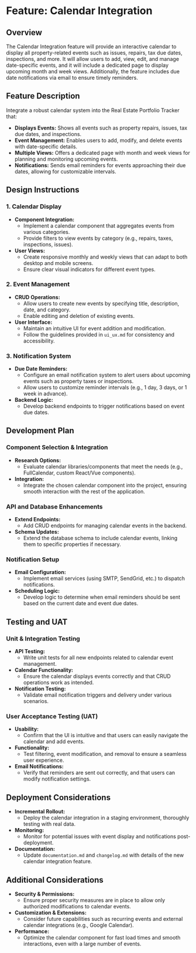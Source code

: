 <!-- File: /docs/features_calendar_integration.md -->
# Feature: Calendar Integration

## Overview
The Calendar Integration feature will provide an interactive calendar to display all property-related events such as issues, repairs, tax due dates, inspections, and more. It will allow users to add, view, edit, and manage date-specific events, and it will include a dedicated page to display upcoming month and week views. Additionally, the feature includes due date notifications via email to ensure timely reminders.

## Feature Description
Integrate a robust calendar system into the Real Estate Portfolio Tracker that:
- **Displays Events:** Shows all events such as property repairs, issues, tax due dates, and inspections.
- **Event Management:** Enables users to add, modify, and delete events with date-specific details.
- **Multiple Views:** Offers a dedicated page with month and week views for planning and monitoring upcoming events.
- **Notifications:** Sends email reminders for events approaching their due dates, allowing for customizable intervals.

## Design Instructions

### 1. Calendar Display
- **Component Integration:**  
  - Implement a calendar component that aggregates events from various categories.
  - Provide filters to view events by category (e.g., repairs, taxes, inspections, issues).
- **User Views:**  
  - Create responsive monthly and weekly views that can adapt to both desktop and mobile screens.
  - Ensure clear visual indicators for different event types.

### 2. Event Management
- **CRUD Operations:**  
  - Allow users to create new events by specifying title, description, date, and category.
  - Enable editing and deletion of existing events.
- **User Interface:**  
  - Maintain an intuitive UI for event addition and modification.
  - Follow the guidelines provided in `ui_ux.md` for consistency and accessibility.

### 3. Notification System
- **Due Date Reminders:**  
  - Configure an email notification system to alert users about upcoming events such as property taxes or inspections.
  - Allow users to customize reminder intervals (e.g., 1 day, 3 days, or 1 week in advance).
- **Backend Logic:**  
  - Develop backend endpoints to trigger notifications based on event due dates.

## Development Plan

### Component Selection & Integration
- **Research Options:**  
  - Evaluate calendar libraries/components that meet the needs (e.g., FullCalendar, custom React/Vue components).
- **Integration:**  
  - Integrate the chosen calendar component into the project, ensuring smooth interaction with the rest of the application.

### API and Database Enhancements
- **Extend Endpoints:**  
  - Add CRUD endpoints for managing calendar events in the backend.
- **Schema Updates:**  
  - Extend the database schema to include calendar events, linking them to specific properties if necessary.

### Notification Setup
- **Email Configuration:**  
  - Implement email services (using SMTP, SendGrid, etc.) to dispatch notifications.
- **Scheduling Logic:**  
  - Develop logic to determine when email reminders should be sent based on the current date and event due dates.

## Testing and UAT

### Unit & Integration Testing
- **API Testing:**  
  - Write unit tests for all new endpoints related to calendar event management.
- **Calendar Functionality:**  
  - Ensure the calendar displays events correctly and that CRUD operations work as intended.
- **Notification Testing:**  
  - Validate email notification triggers and delivery under various scenarios.

### User Acceptance Testing (UAT)
- **Usability:**  
  - Confirm that the UI is intuitive and that users can easily navigate the calendar and add events.
- **Functionality:**  
  - Test filtering, event modification, and removal to ensure a seamless user experience.
- **Email Notifications:**  
  - Verify that reminders are sent out correctly, and that users can modify notification settings.

## Deployment Considerations
- **Incremental Rollout:**  
  - Deploy the calendar integration in a staging environment, thoroughly testing with real data.
- **Monitoring:**  
  - Monitor for potential issues with event display and notifications post-deployment.
- **Documentation:**  
  - Update `documentation.md` and `changelog.md` with details of the new calendar integration feature.

## Additional Considerations
- **Security & Permissions:**  
  - Ensure proper security measures are in place to allow only authorized modifications to calendar events.
- **Customization & Extensions:**  
  - Consider future capabilities such as recurring events and external calendar integrations (e.g., Google Calendar).
- **Performance:**  
  - Optimize the calendar component for fast load times and smooth interactions, even with a large number of events.